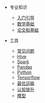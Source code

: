 
- 专业知识

  - [入门引导](begin.md)
  - [数学基础](math.md)
  - [论文和基础](paper.md)
  
- 工具
  - [常见问题](common.md)
  - [Hive](hive.md)
  - [Spark](spark.md)
  - [Pandas](pandas.md)
  - [Python](python.md)
  - [Tensorflow](tf.md)
  - [最优运输](optimal_transport.md)
  - [认知提升](book_library.md)
  - [模型](tree_model.md)
  